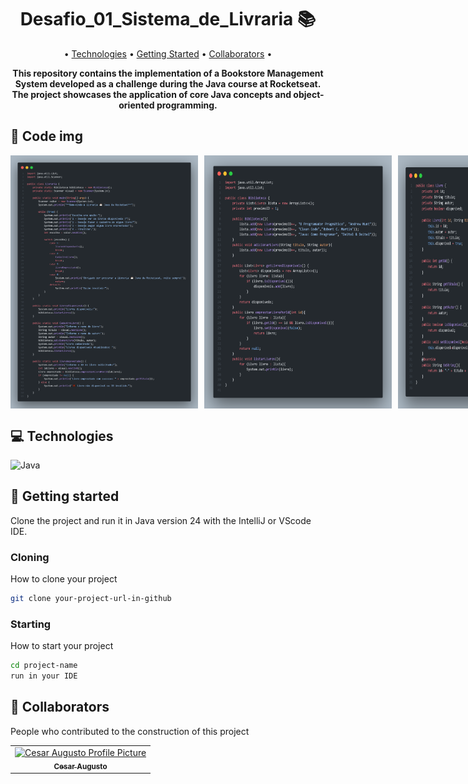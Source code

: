 <h1 align="center" style="font-weight: bold;">Desafio_01_Sistema_de_Livraria 📚</h1>

<p align="center">
 • <a href="#tech">Technologies</a> • 
 <a href="#started">Getting Started</a> • 
 <a href="#colab">Collaborators</a> •
</p>

<p align="center">
    <b>This repository contains the implementation of a Bookstore Management System developed as a challenge during the Java course at Rocketseat. The project showcases the application of core Java concepts and object-oriented programming.</b>
</p>

<!-- <p align="center">
     <a href="PROJECT__URL">📱 Visit this Project</a>
</p> -->

<h2 id="layout">🎨 Code img</h2>
<div style="display: flex; justify-content: space-between; gap: 10px;">
  <img src="https://github.com/Cesar19Augusto/Curso_Java_Rocketseat/blob/main/Desafio_01_Sistema_de_Livraria/img/1code.png?raw=true" alt="Image code1" width="300px">
  
  <img src="https://github.com/Cesar19Augusto/Curso_Java_Rocketseat/blob/main/Desafio_01_Sistema_de_Livraria/img/2code.png?raw=true" alt="Image code2" width="300px">
  
  <img src="https://github.com/Cesar19Augusto/Curso_Java_Rocketseat/blob/main/Desafio_01_Sistema_de_Livraria/img/3code.png?raw=true" alt="Image code3" width="300px">
</div>

<h2 id="technologies">💻 Technologies</h2>

![Java](https://img.shields.io/badge/java-%23ED8B00.svg?style=for-the-badge&logo=openjdk&logoColor=white)

<h2 id="started">🚀 Getting started</h2>

Clone the project and run it in Java version 24 with the IntelliJ or VScode IDE.

<h3>Cloning</h3>

How to clone your project

```bash
git clone your-project-url-in-github
```

<h3>Starting</h3>

How to start your project

```bash
cd project-name
run in your IDE
```

<h2 id="colab">🤝 Collaborators</h2>

People who contributed to the construction of this project

<table>
  <tr>
    <td align="center">
      <a href="https://www.linkedin.com/in/cesaraugusto875/">
        <img src="https://avatars.githubusercontent.com/u/79229452?s=400&u=76bc95ac47e156acc7c339a7c3f981211c259df5&v=4;" width="100px;" alt="Cesar Augusto Profile Picture"/><br>
        <sub>
          <b>Cesar Augusto</b>
        </sub>
      </a>
    </td>
  </tr>
</table>
